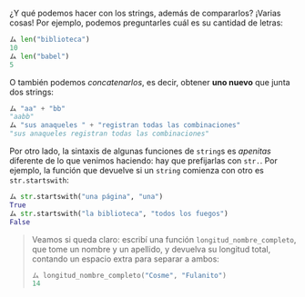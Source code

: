 ¿Y qué podemos hacer con los strings, además de compararlos? ¡Varias cosas! Por ejemplo, podemos preguntarles cuál es su cantidad de letras:

```python
ム len("biblioteca")
10
ム len("babel")
5
```

O también podemos _concatenarlos_, es decir, obtener **uno nuevo** que junta dos strings:

```python
ム "aa" + "bb"
"aabb"
ム "sus anaqueles " + "registran todas las combinaciones"
"sus anaqueles registran todas las combinaciones"
```

Por otro lado, la sintaxis de algunas funciones de `string`s es _apenitas_ diferente de lo que venimos haciendo: hay que prefijarlas con `str.`. Por ejemplo, la función que devuelve si un `string` comienza con otro es `str.startswith`:

```python
ム str.startswith("una página", "una")
True
ム str.startswith("la biblioteca", "todos los fuegos")
False
```

> Veamos si queda claro: escribí una función `longitud_nombre_completo`, que tome un nombre y un apellido, y devuelva su longitud total, contando un espacio extra para separar a ambos:
>
>```python
> ム longitud_nombre_completo("Cosme", "Fulanito")
>14
>```
